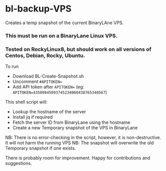 # bl-backup-VPS
Creates a temp snapshot of the current BinaryLAne VPS.

### This must be run on a BinaryLane Linux VPS.
### Tested on RockyLinux8, but should work on all versions of Centos, Debian, Rocky, Ubuntu.

To run
- Download BL-Create-Snapshot.sh
- Uncomment `#APITOKEN=`
- Add API token after `APITOKEN=`
  (eg: `APITOKEN=43509845093745234060438765340567`)

This shell script will:
- Lookup the hostname of the server
- Install jq if required
- Fetch the server ID from BinaryLane using the hostname
- Create a new Temporary snapshot of the VPS in BinaryLane

NB: There is no error-checking in the script, however, it is non-destructive. It will not harm the running VPS
NB: The snapshot will overwrite the old Temporary snapshot if one exists.
  
There is probably room for improvement. Happy for contributions and suggestions.
